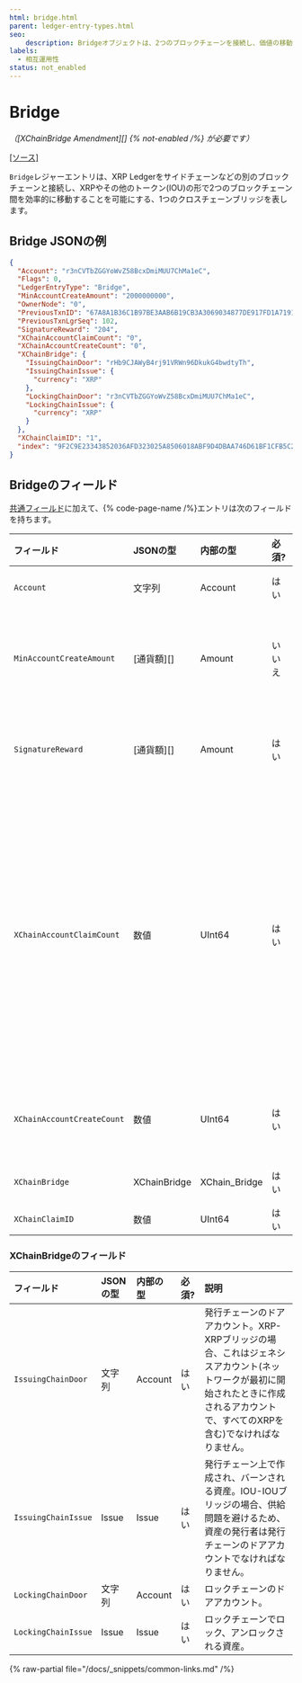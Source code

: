 ```yaml
---
html: bridge.html
parent: ledger-entry-types.html
seo:
    description: Bridgeオブジェクトは、2つのブロックチェーンを接続し、価値の移動を効率的に行うための1つのクロスチェーンブリッジを表します。
labels:
  - 相互運用性
status: not_enabled
---
```

# Bridge
_（[XChainBridge Amendment][] {% not-enabled /%} が必要です）_

[[ソース]](https://github.com/XRPLF/rippled/blob/1e01cd34f7a216092ed779f291b43324c167167a/include/xrpl/protocol/detail/ledger_entries.macro#L225-L236 "ソース")

`Bridge`レジャーエントリは、XRP Ledgerをサイドチェーンなどの別のブロックチェーンと接続し、XRPやその他のトークン(IOU)の形で2つのブロックチェーン間を効率的に移動することを可能にする、1つのクロスチェーンブリッジを表します。


## Bridge JSONの例

```json
{
  "Account": "r3nCVTbZGGYoWvZ58BcxDmiMUU7ChMa1eC",
  "Flags": 0,
  "LedgerEntryType": "Bridge",
  "MinAccountCreateAmount": "2000000000",
  "OwnerNode": "0",
  "PreviousTxnID": "67A8A1B36C1B97BE3AAB6B19CB3A3069034877DE917FD1A71919EAE7548E5636",
  "PreviousTxnLgrSeq": 102,
  "SignatureReward": "204",
  "XChainAccountClaimCount": "0",
  "XChainAccountCreateCount": "0",
  "XChainBridge": {
    "IssuingChainDoor": "rHb9CJAWyB4rj91VRWn96DkukG4bwdtyTh",
    "IssuingChainIssue": {
      "currency": "XRP"
    },
    "LockingChainDoor": "r3nCVTbZGGYoWvZ58BcxDmiMUU7ChMa1eC",
    "LockingChainIssue": {
      "currency": "XRP"
    }
  },
  "XChainClaimID": "1",
  "index": "9F2C9E23343852036AFD323025A8506018ABF9D4DBAA746D61BF1CFB5C297D10"
}
```


## Bridgeのフィールド

[共通フィールド](../common-fields.md)に加えて、{% code-page-name /%}エントリは次のフィールドを持ちます。

| フィールド                   | JSONの型     | 内部の型       | 必須?  | 説明 |
|:---------------------------|:-------------|:--------------|:------|:----|
| `Account`                  | 文字列        | Account       | はい   | ブロックチェーン上で`XChainCreateBridge`トランザクションを送信したアカウント。 |
| `MinAccountCreateAmount`   | [通貨額][]    | Amount        | いいえ | `XChainAccountCreateCommit`トランザクションに必要な最小金額。これが存在しない場合、`XChainAccountCreateCommit`トランザクションは失敗します。このフィールドはXRP-XRPブリッジにのみ存在できます。 |
| `SignatureReward`          | [通貨額][]    | Amount        | はい   | クロスチェーン送金のために署名を提供した場合、またはクロスチェーン報酬のために署名を提供した場合に支払われる報酬の合計額(XRP単位)。この金額は署名者の間で分配されます。 |
| `XChainAccountClaimCount`  | 数値          | UInt64        | はい   | アカウント作成トランザクションの実行順序を決めるために使用されるカウンタ。`XChainAccountCreateCommit`トランザクションが送信先チェーンで"claim"されるたびにインクリメントされます。「請求(claim)」トランザクションが宛先チェーンで実行されると、`XChainAccountClaimCount`は`XChainAccountClaimCount`が送信元チェーンで実行された時の`XChainAccountCreateCount`の値と一致しなければなりません。これにより、`XChainAccountCreateCommit`トランザクションが送信元チェーンで実行されたのと同じ順序で請求が実行されるようになり、トランザクションのリプレイを防ぐことができます。 |
| `XChainAccountCreateCount` | 数値          | UInt64        | はい   | アカウント作成トランザクションの実行順序を決めるために使用されるカウンタ。XChainAccountCreateCommit`トランザクションが実行される度にインクリメントされます。 |
| `XChainBridge`             | XChainBridge | XChain_Bridge | はい   | このオブジェクトが関連するブリッジのドアアカウントと資産。 |
| `XChainClaimID`            | 数値          | UInt64        | はい   | 次に作成される`XChainClaimID`の値。 |


### XChainBridgeのフィールド

| フィールド            | JSONの型 | 内部の型  | 必須? | 説明 |
|:--------------------|:---------|:--------|:------|:----------------|
| `IssuingChainDoor`  | 文字列    | Account | はい  | 発行チェーンのドアアカウント。XRP-XRPブリッジの場合、これはジェネシスアカウント(ネットワークが最初に開始されたときに作成されるアカウントで、すべてのXRPを含む)でなければなりません。 |
| `IssuingChainIssue` | Issue    | Issue   | はい  | 発行チェーン上で作成され、バーンされる資産。IOU-IOUブリッジの場合、供給問題を避けるため、資産の発行者は発行チェーンのドアアカウントでなければなりません。 |
| `LockingChainDoor`  | 文字列    | Account | はい  | ロックチェーンのドアアカウント。 |
| `LockingChainIssue` | Issue    | Issue   | はい  | ロックチェーンでロック、アンロックされる資産。 |

{% raw-partial file="/docs/_snippets/common-links.md" /%}
